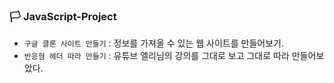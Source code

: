 ### 🏳 JavaScript-Project
* ```구글 클론 사이트 만들기``` : 정보를 가져올 수 있는 웹 사이트를 만들어보기.
* ```반응형 헤더 따라 만들기``` : 유튜브 엘리님의 강의를 그대로 보고 그대로 따라 만들어보았다.
